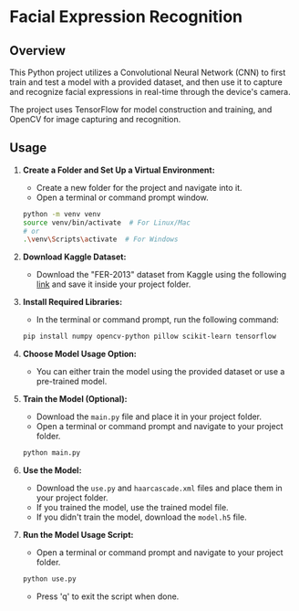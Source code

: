 # Facial Expression Recognition

## Overview

This Python project utilizes a Convolutional Neural Network (CNN) to first train and test a model with a provided dataset, and then use it to capture and recognize facial expressions in real-time through the device's camera.

The project uses TensorFlow for model construction and training, and OpenCV for image capturing and recognition.

## Usage

1. **Create a Folder and Set Up a Virtual Environment:**
    - Create a new folder for the project and navigate into it.
    - Open a terminal or command prompt window.

    ```bash
    python -m venv venv
    source venv/bin/activate  # For Linux/Mac
    # or
    .\venv\Scripts\activate  # For Windows
    ```

2. **Download Kaggle Dataset:**
    - Download the "FER-2013" dataset from Kaggle using the following [link](https://www.kaggle.com/datasets/msambare/fer2013) and save it inside your project folder.

3. **Install Required Libraries:**
    - In the terminal or command prompt, run the following command:

    ```bash
    pip install numpy opencv-python pillow scikit-learn tensorflow
    ```

4. **Choose Model Usage Option:**
    - You can either train the model using the provided dataset or use a pre-trained model.

5. **Train the Model (Optional):**
    - Download the `main.py` file and place it in your project folder.
    - Open a terminal or command prompt and navigate to your project folder.

    ```bash
    python main.py
    ```

6. **Use the Model:**
    - Download the `use.py` and `haarcascade.xml` files and place them in your project folder.
    - If you trained the model, use the trained model file.
    - If you didn't train the model, download the `model.h5` file.

7. **Run the Model Usage Script:**
    - Open a terminal or command prompt and navigate to your project folder.

    ```bash
    python use.py
    ```

    - Press 'q' to exit the script when done.
